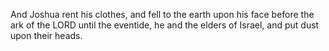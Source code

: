 And Joshua rent his clothes, and fell to the earth upon his face before the ark of the LORD until the eventide, he and the elders of Israel, and put dust upon their heads.
